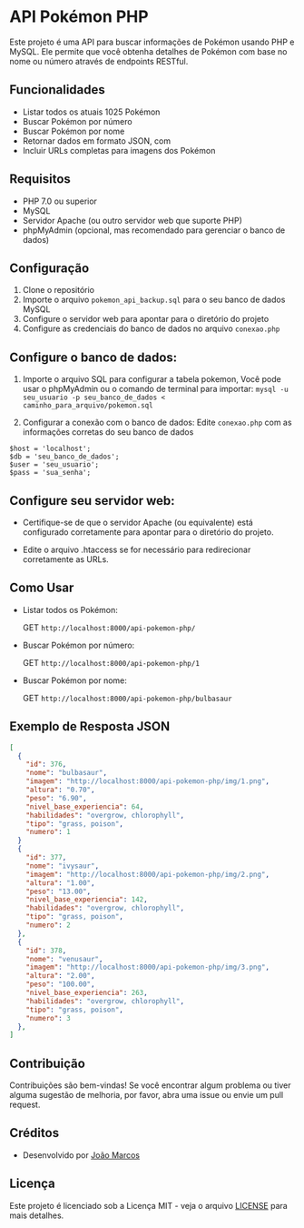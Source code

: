 ﻿# API Pokémon PHP

Este projeto é uma API para buscar informações de Pokémon usando PHP e MySQL. 
Ele permite que você obtenha detalhes de Pokémon com base no nome ou número através de endpoints RESTful.

## Funcionalidades

- Listar todos os atuais 1025 Pokémon
- Buscar Pokémon por número
- Buscar Pokémon por nome
- Retornar dados em formato JSON, com 
- Incluir URLs completas para imagens dos Pokémon

## Requisitos

- PHP 7.0 ou superior
- MySQL
- Servidor Apache (ou outro servidor web que suporte PHP)
- phpMyAdmin (opcional, mas recomendado para gerenciar o banco de dados)

## Configuração

1. Clone o repositório
2. Importe o arquivo `pokemon_api_backup.sql` para o seu banco de dados MySQL
3. Configure o servidor web para apontar para o diretório do projeto
4. Configure as credenciais do banco de dados no arquivo `conexao.php`

## Configure o banco de dados:

1. Importe o arquivo SQL para configurar a tabela pokemon,
Você pode usar o phpMyAdmin ou o comando de terminal para importar:
```mysql -u seu_usuario -p seu_banco_de_dados < caminho_para_arquivo/pokemon.sql ```

2. Configurar a conexão com o banco de dados:
Edite `conexao.php` com as informações corretas do seu banco de dados

```conexao
$host = 'localhost';
$db = 'seu_banco_de_dados';
$user = 'seu_usuario';
$pass = 'sua_senha';
```

## Configure seu servidor web:

- Certifique-se de que o servidor Apache (ou equivalente) está configurado corretamente para apontar para o diretório do projeto.

- Edite o arquivo .htaccess se for necessário para redirecionar corretamente as URLs.

## Como Usar

- Listar todos os Pokémon:

  GET ```http://localhost:8000/api-pokemon-php/```

- Buscar Pokémon por número:

  GET ```http://localhost:8000/api-pokemon-php/1```

- Buscar Pokémon por nome:

  GET ```http://localhost:8000/api-pokemon-php/bulbasaur```

## Exemplo de Resposta JSON

```json
[
  {
    "id": 376,
    "nome": "bulbasaur",
    "imagem": "http://localhost:8000/api-pokemon-php/img/1.png",
    "altura": "0.70",
    "peso": "6.90",
    "nivel_base_experiencia": 64,
    "habilidades": "overgrow, chlorophyll",
    "tipo": "grass, poison",
    "numero": 1
  }
  {
    "id": 377,
    "nome": "ivysaur",
    "imagem": "http://localhost:8000/api-pokemon-php/img/2.png",
    "altura": "1.00",
    "peso": "13.00",
    "nivel_base_experiencia": 142,
    "habilidades": "overgrow, chlorophyll",
    "tipo": "grass, poison",
    "numero": 2
  },
  {
    "id": 378,
    "nome": "venusaur",
    "imagem": "http://localhost:8000/api-pokemon-php/img/3.png",
    "altura": "2.00",
    "peso": "100.00",
    "nivel_base_experiencia": 263,
    "habilidades": "overgrow, chlorophyll",
    "tipo": "grass, poison",
    "numero": 3
  },
]

```
## Contribuição

Contribuições são bem-vindas! Se você encontrar algum problema ou tiver alguma sugestão de melhoria, por favor, abra uma issue ou envie um pull request.

## Créditos

- Desenvolvido por [João Marcos](https://links.jm7087.com/)

## Licença

Este projeto é licenciado sob a Licença MIT - veja o arquivo [LICENSE](LICENSE) para mais detalhes.
